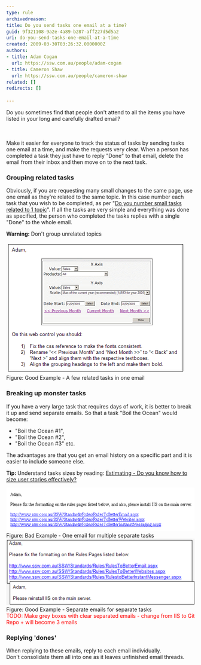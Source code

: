 ```yaml
---
type: rule
archivedreason: 
title: Do you send tasks one email at a time?
guid: 9f321108-9a2e-4a89-b287-aff227d5d5a2
uri: do-you-send-tasks-one-email-at-a-time
created: 2009-03-30T03:26:32.0000000Z
authors:
- title: Adam Cogan
  url: https://ssw.com.au/people/adam-cogan
- title: Cameron Shaw
  url: https://ssw.com.au/people/cameron-shaw
related: []
redirects: []

---
```



​Do you sometimes find that people don't attend to all the items you have listed in your long and carefully drafted email? <br>
<br><excerpt class='endintro'></excerpt><br>
<p>Make it easier for everyone to track the status of tasks by sending tasks one email at a time, and make the requests very clear. When a person has completed a task they just have to reply "Done" to that email, delete the email from their inbox and then move on to the next task.<br></p><h3 class="ssw15-rteElement-H3">Grouping related tasks <br></h3>
<p>Obviously, if you are requesting many small changes to the same page, use one email as they're related to the same topic. In this case number each task that you wish to be completed, as per "<a href=/do-you-number-tasks-or-questions-you-would-like-a-reply-to>Do you number small tasks related to 1 topic</a>". If all the tasks are very simple and everything was done as specified, the person who completed the tasks replies with a single "Done" to the whole email.<br></p><p><b>Warning:</b> Don't group unrelated topics<br></p><p><img class="ms-rteCustom-ImageArea" alt="GOOD - Exception to the rule." src="relatedTasks.gif" style="margin:5px;" /><span class="ms-rteCustom-FigureGood">Figure: Good Example - A few related tasks in one email</span></p><h3 class="ssw15-rteElement-H3">Breaking up monster tasks <br></h3>
<p>If you have a very large task that requires days of work, it is better to break it up and send separate emails. So that a task "Boil the Ocean" would become:</p><ul><li>"Boil the Ocean #1", </li><li>"Boil the Ocean #2", </li><li>"Boil the Ocean #3" etc.<br></li></ul><p>The advantages are that you get an email history on a specific part and it is easier to include someone else. <br></p><p><b>Tip: </b>Understand tasks sizes by reading:​ <a href=/estimating-do-you-know-how-to-size-user-stories-effectively>Estimating - Do you know how to size user stories effectively? </a><br></p>
<img class="ms-rteCustom-ImageArea" alt="BAD - One email for separate tasks." src="separateTasksOneEmail.gif" /> <span class="ms-rteCustom-FigureBad">Figure: Bad Example - One email for multiple separate tasks</span> <img class="ms-rteCustom-ImageArea" alt="GOOD - Separate emails for separate tasks." src="separateTasksSeparateEmails.gif" /> <span class="ms-rteCustom-FigureGood">Figure: Good Example - Separate emails for separate tasks <br><span style="color:#ff0000;">TODO: Make grey boxes with clear separated emails - change from IIS to Git Repo + will become 3 emails</span></span><h3 class="ssw15-rteElement-H3">Replying 'dones' <br></h3><p>When replying to these emails, reply to each email individually. Don't consolidate them all into one as it leaves unfinished email threads. <br></p><p><br></p>



